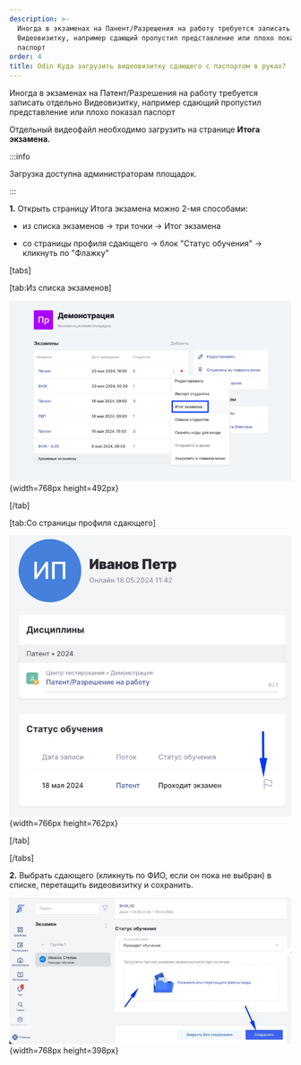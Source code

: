 ```yaml
---
description: >-
  Иногда в экзаменах на Панент/Разрешения на работу требуется записать отдельно
  Видеовизитку, например сдающий пропустил представление или плохо показал
  паспорт
order: 4
title: Odin Куда загрузить видеовизитку сдающего с паспортом в руках?
---
```


Иногда в экзаменах на Патент/Разрешения на работу требуется записать отдельно Видеовизитку, например сдающий пропустил представление или плохо показал паспорт

Отдельный видеофайл необходимо загрузить на странице **Итога экзамена.**

:::info 

Загрузка доступна администраторам площадок.

:::

 **1\.** Открыть страницу Итога экзамена можно 2-мя способами:

-  из списка экзаменов -> три точки -> Итог экзамена

-  со страницы профиля сдающего -> блок "Статус обучения" -> кликнуть по "Флажку"

[tabs]

[tab:Из списка экзаменов]

![](./odin-kuda-zagruzit-videovizitku-sdayushego-s-pasportom-v-rukakh.png){width=768px height=492px}

[/tab]

[tab:Со страницы профиля сдающего]

![](./odin-kuda-zagruzit-videovizitku-sdayushego-s-pasportom-v-rukakh-2.png){width=766px height=762px}

[/tab]

[/tabs]

 **2\.** Выбрать сдающего (кликнуть по ФИО, если он пока не выбран) в списке, перетащить видеовизитку и сохранить.

![](./odin-kuda-zagruzit-videovizitku-sdayushego-s-pasportom-v-rukakh-3.png){width=768px height=398px}